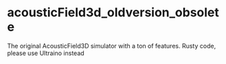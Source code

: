 # acousticField3d_oldversion_obsolete
The original AcousticField3D simulator with a ton of features. Rusty code, please use Ultraino instead
